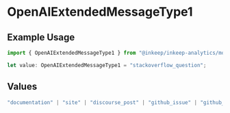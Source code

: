 # OpenAIExtendedMessageType1

## Example Usage

```typescript
import { OpenAIExtendedMessageType1 } from "@inkeep/inkeep-analytics/models/components";

let value: OpenAIExtendedMessageType1 = "stackoverflow_question";
```

## Values

```typescript
"documentation" | "site" | "discourse_post" | "github_issue" | "github_discussion" | "stackoverflow_question" | "discord_forum_post" | "discord_message" | "custom_question_answer"
```